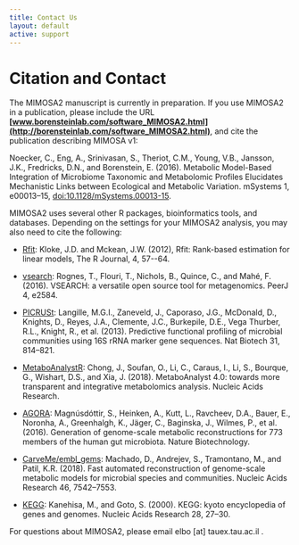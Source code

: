 ```yaml
---
title: Contact Us
layout: default
active: support
---
```

# Citation and Contact

The MIMOSA2 manuscript is currently in preparation. If you use MIMOSA2 in a publication, please include the URL **[www.borensteinlab.com/software_MIMOSA2.html](http://borensteinlab.com/software_MIMOSA2.html)**, and cite the publication describing MIMOSA v1:

Noecker, C., Eng, A., Srinivasan, S., Theriot, C.M., Young, V.B., Jansson, J.K., Fredricks, D.N., and Borenstein, E. (2016). Metabolic Model-Based Integration of Microbiome Taxonomic and Metabolomic Profiles Elucidates Mechanistic Links between Ecological and Metabolic Variation. mSystems 1, e00013–15, [doi:10.1128/mSystems.00013-15](http://doi.org/10.1128/mSystems.00013-15).

MIMOSA2 uses several other R packages, bioinformatics tools, and databases. Depending on the settings for your MIMOSA2 analysis, you may also need to cite the following:

- [Rfit](https://journal.r-project.org/archive/2012-2/RJournal_2012-2_Kloke+McKean.pdf): Kloke, J.D. and Mckean, J.W. (2012), Rfit: Rank-based estimation for linear models, The R Journal, 4, 57--64.

- [vsearch](https://github.com/torognes/vsearch): Rognes, T., Flouri, T., Nichols, B., Quince, C., and Mahé, F. (2016). VSEARCH: a versatile open source tool for metagenomics. PeerJ 4, e2584.

- [PICRUSt](https://picrust.github.io/picrust/): Langille, M.G.I., Zaneveld, J., Caporaso, J.G., McDonald, D., Knights, D., Reyes, J.A., Clemente, J.C., Burkepile, D.E., Vega Thurber, R.L., Knight, R., et al. (2013). Predictive functional profiling of microbial communities using 16S rRNA marker gene sequences. Nat Biotech 31, 814–821.

- [MetaboAnalystR](https://www.metaboanalyst.ca): Chong, J., Soufan, O., Li, C., Caraus, I., Li, S., Bourque, G., Wishart, D.S., and Xia, J. (2018). MetaboAnalyst 4.0: towards more transparent and integrative metabolomics analysis. Nucleic Acids Research.

- [AGORA](vmh.uni.lu): Magnúsdóttir, S., Heinken, A., Kutt, L., Ravcheev, D.A., Bauer, E., Noronha, A., Greenhalgh, K., Jäger, C., Baginska, J., Wilmes, P., et al. (2016). Generation of genome-scale metabolic reconstructions for 773 members of the human gut microbiota. Nature Biotechnology.

- [CarveMe/embl_gems](https://github.com/cdanielmachado/embl_gems): Machado, D., Andrejev, S., Tramontano, M., and Patil, K.R. (2018). Fast automated reconstruction of genome-scale metabolic models for microbial species and communities. Nucleic Acids Research 46, 7542–7553.

- [KEGG](https://www.genome.jp/kegg/): Kanehisa, M., and Goto, S. (2000). KEGG: kyoto encyclopedia of genes and genomes. Nucleic Acids Research 28, 27–30.


For questions about MIMOSA2, please email elbo [at] tauex.tau.ac.il  .

<!---
Noecker, C. and E. Borenstein. MIMOSA2: A metabolic network-based tool for linking microbiome and metabolomics data. In prep, 2019.
-->